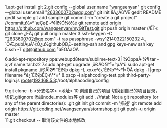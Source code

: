 1.apt-get install git
2.git config --global user.name "wangsenyan"
  git config --global user.email "2633600702@qq.com"
  git init ÏîÄ¿Ãû³Æ
  gedit README
  gedit sample
  git add sample
  git commit -m "create a git project" //commitµ½»º´æÇø£¬²¢Ìí¼Ó¼ò½é
  git remote add origin https://github.com/wangsenyan/myGitTest.git
  git push origin master //ÉÏ´«
  git clone ¿ËÂ¡
  git pull origin master
3.ssh-keygen -C "2633600702@qq.com" -t ras
  passphrase -wsy12140322150232
4.¸´ÖÆ.pubÏÂµÄ¹«Ô¿µ½githubÖÐ£¬setting-ssh and  gpg keys-new ssh key
5.ssh -T git@github.com ²âÊÔÅäÖÃ

6.add-apt-repository ppa:webupd8team/sublime-text-3 Ìí¼ÓppaÂ·¾¶
  tar -xjvf name.tar.bz2
7.sudo apt-get upgrade ¸üÐÂÒÑ°²×°µÄ°ü
  sudo apt-get install pkgname ¸üÐÂÌØ¶¨Èí¼þ
  dpkg -L xxxx²é¿´Èí¼þ°²×°Î»ÖÃ
  dpkg -l |grep filename ²é¿´Èí¼þÊÇ·ñ°²×°
8.pscp -i alpahcoding-test.ppk third-party-login.js root@192.168.5.3:/root/alphacoding/config

9.git clone -b <分支名字> <地址>
10.创建自己的项目
   切换到自己的项目目录，切记.gitignore 添加node_modules等
   git add . 
     //fatal: Not a git repository (or any of the parent directories): .git
   git init
   git commit -m '描述'
   git remote add origin https://git.coding.net/wangsenyan/stormshop.git
   git push -u origin master  
11.git checkout -- <filename> 取消该文件的本地修改
